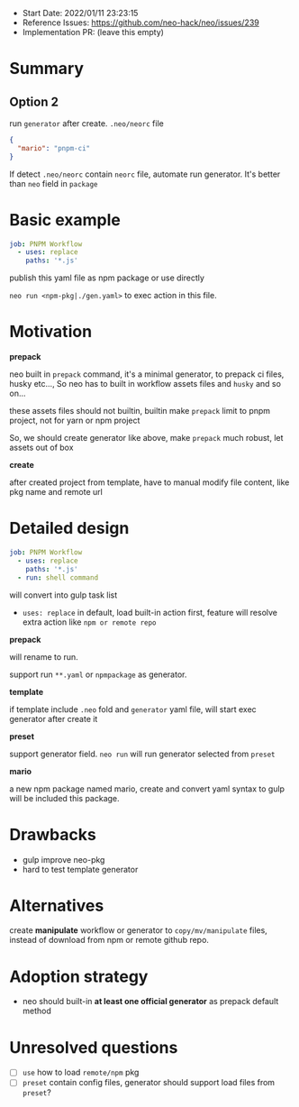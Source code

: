 - Start Date: 2022/01/11 23:23:15
- Reference Issues: https://github.com/neo-hack/neo/issues/239
- Implementation PR: (leave this empty)

# Summary

## Option 2

run `generator` after create. `.neo/neorc` file

```json
{
  "mario": "pnpm-ci"
}
```

If detect `.neo/neorc` contain `neorc` file, automate run generator. It's better than `neo` field in `package`

# Basic example

```yaml
job: PNPM Workflow
  - uses: replace
    paths: '*.js'
```

publish this yaml file as npm package or use directly

`neo run <npm-pkg|./gen.yaml>` to exec action in this file.

# Motivation

**prepack**

neo built in `prepack` command, it's a minimal generator, to prepack ci files, husky etc..., So neo has to built in workflow assets files and `husky` and so on...

these assets files should not builtin, builtin make `prepack` limit to pnpm project, not for yarn or npm project

So, we should create generator like above, make `prepack` much robust, let assets out of box

**create**

after created project from template, have to manual modify file content, like pkg name and remote url

# Detailed design

```yaml
job: PNPM Workflow
  - uses: replace
    paths: '*.js'
  - run: shell command
```

will convert into gulp task list

- `uses: replace` in default, load built-in action first, feature will resolve extra action like `npm or remote repo`

**prepack**

will rename to run.

support run `**.yaml` or `npmpackage` as generator.

**template**

if template include `.neo` fold and `generator` yaml file, will start exec generator after create it

**preset**

support generator field. `neo run` will run generator selected from `preset`

**mario**

a new npm package named mario, create and convert yaml syntax to gulp will be included this package.

# Drawbacks

- gulp improve neo-pkg
- hard to test template generator

# Alternatives

create **manipulate** workflow or generator to `copy/mv/manipulate` files, instead of download from npm or remote github repo.

# Adoption strategy

- neo should built-in **at least one official generator** as prepack default method

# Unresolved questions

- [ ] `use` how to load `remote/npm` pkg
- [ ] `preset` contain config files, generator should support load files from `preset`?